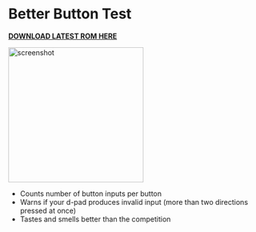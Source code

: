 # Better Button Test
**[DOWNLOAD LATEST ROM HERE](https://github.com/orangeglo/better-button-test/releases/latest)**

<img width="270" alt="screenshot" src="https://user-images.githubusercontent.com/2780987/211230062-d7ab910f-7c36-4ba1-9e34-bacc25f71daa.png">

- Counts number of button inputs per button
- Warns if your d-pad produces invalid input (more than two directions pressed at once)
- Tastes and smells better than the competition
